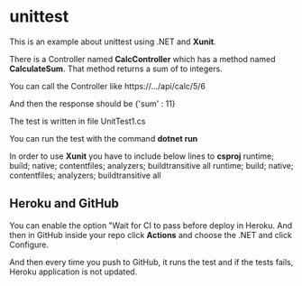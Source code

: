 # unittest

This is an example about unittest using .NET and **Xunit**.

There is a Controller named **CalcController** which has a method named **CalculateSum**.
That method returns a sum of to integers.

You can call the Controller like https://.../api/calc/5/6

And then the response should be {'sum' : 11}

The test is written in file UnitTest1.cs

You can run the test with the command **dotnet run**

In order to use **Xunit** you have to include below lines to **csproj**
  <ItemGroup>
    <PackageReference Include="Microsoft.NET.Test.Sdk" Version="17.1.0" />
    <PackageReference Include="xunit" Version="2.4.1" />
    <PackageReference Include="xunit.runner.visualstudio" Version="2.4.3">
      <IncludeAssets>runtime; build; native; contentfiles; analyzers; buildtransitive</IncludeAssets>
      <PrivateAssets>all</PrivateAssets>
    </PackageReference>
    <PackageReference Include="coverlet.collector" Version="3.1.2">
      <IncludeAssets>runtime; build; native; contentfiles; analyzers; buildtransitive</IncludeAssets>
      <PrivateAssets>all</PrivateAssets>
    </PackageReference>
  </ItemGroup>

  ## Heroku and GitHub 

  You can enable the option "Wait for CI to pass before deploy in Heroku.
  And then in GitHub inside your repo click **Actions** and choose the .NET
  and click Configure.

  And then every time you push to GitHub, it runs the test and if the tests fails, Heroku application is not updated.